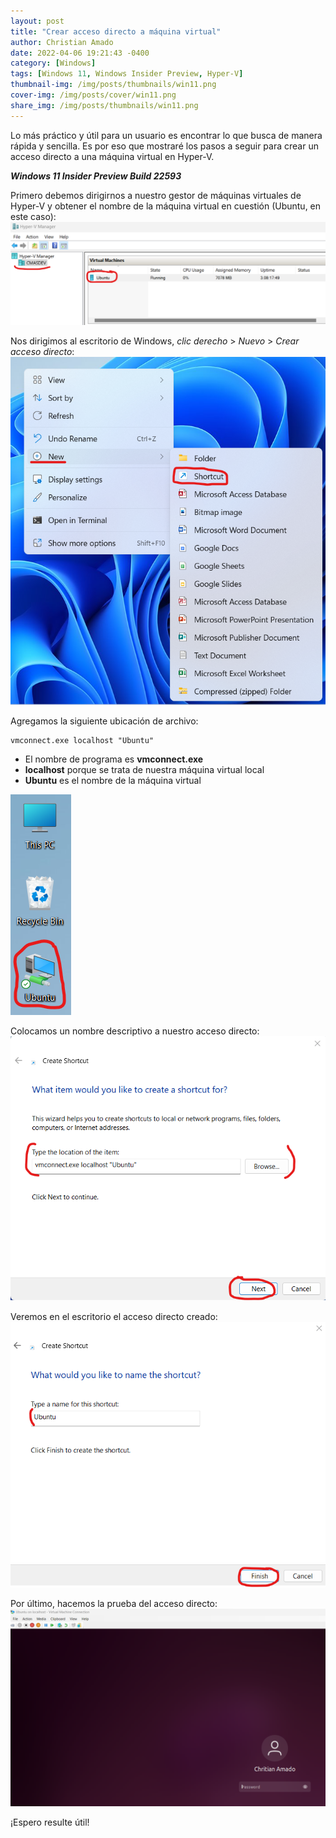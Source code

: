 ```yaml
---
layout: post
title: "Crear acceso directo a máquina virtual"
author: Christian Amado
date: 2022-04-06 19:21:43 -0400
category: [Windows]
tags: [Windows 11, Windows Insider Preview, Hyper-V]
thumbnail-img: /img/posts/thumbnails/win11.png
cover-img: /img/posts/cover/win11.png
share_img: /img/posts/thumbnails/win11.png
---
```


Lo más práctico y útil para un usuario es encontrar lo que busca de manera rápida y sencilla. Es por eso que mostraré los pasos a seguir para crear un acceso directo a una máquina virtual en Hyper-V.  

***Windows 11 Insider Preview Build 22593***

<!--more-->

Primero debemos dirigirnos a nuestro gestor de máquinas virtuales de Hyper-V y obtener el nombre de la máquina virtual en cuestión (Ubuntu, en este caso):
![](/img/posts/2022/04/06/hyperv1.png)  

Nos dirigimos al escritorio de Windows, *clic derecho* > *Nuevo* > *Crear acceso directo*:
![](/img/posts/2022/04/06/hyperv2.png)  

Agregamos la siguiente ubicación de archivo:  
```
vmconnect.exe localhost "Ubuntu"
```
- El nombre de programa es **vmconnect.exe**  
- **localhost** porque se trata de nuestra máquina virtual local
- **Ubuntu** es el nombre de la máquina virtual

![](/img/posts/2022/04/06/hyperv3.png)  

Colocamos un nombre descriptivo a nuestro acceso directo:
![](/img/posts/2022/04/06/hyperv4.png)  

Veremos en el escritorio el acceso directo creado:
![](/img/posts/2022/04/06/hyperv5.png)  

Por último, hacemos la prueba del acceso directo:
![](/img/posts/2022/04/06/hyperv6.png)  

¡Espero resulte útil!
